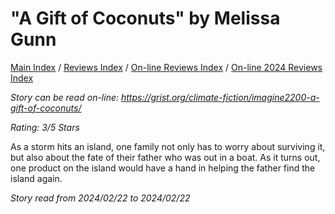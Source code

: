 # "A Gift of Coconuts" by Melissa Gunn

[Main Index](../../../README.md) / [Reviews Index](../../README.md) / [On-line Reviews Index](../README.md) / [On-line 2024 Reviews Index](README.md)

*Story can be read on-line: <https://grist.org/climate-fiction/imagine2200-a-gift-of-coconuts/>*

*Rating: 3/5 Stars*

As a storm hits an island, one family not only has to worry about surviving it, but also about the fate of their father who was out in a boat. As it turns out, one product on the island would have a hand in helping the father find the island again.

*Story read from 2024/02/22 to 2024/02/22*
